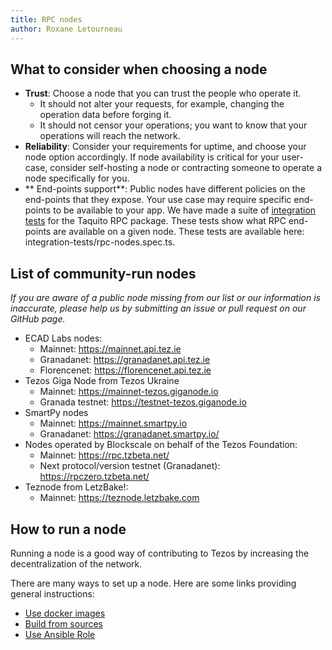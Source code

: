 ```yaml
---
title: RPC nodes
author: Roxane Letourneau
---
```


## What to consider when choosing a node

- **Trust**: Choose a node that you can trust the people who operate it.
    - It should not alter your requests, for example, changing the operation data before forging it.
    - It should not censor your operations; you want to know that your operations will reach the network.
- **Reliability**: Consider your requirements for uptime, and choose your node option accordingly. If node availability is critical for your user-case,  consider self-hosting a node or contracting someone to operate a node specifically for you.
- ** End-points support**: Public nodes have different policies on the end-points that they expose. Your use case may require specific end-points to be available to your app. We have made a suite of [integration tests](rpc_nodes_integration_test.md) for the Taquito RPC package. These tests show what RPC end-points are available on a given node. These tests are available here: integration-tests/rpc-nodes.spec.ts.

## List of community-run nodes

*If you are aware of a public node missing from our list or our information is inaccurate, please help us by submitting an issue or pull request on our GitHub page.*

- ECAD Labs nodes:
    - Mainnet: https://mainnet.api.tez.ie
    - Granadanet: https://granadanet.api.tez.ie
    - Florencenet: https://florencenet.api.tez.ie
- Tezos Giga Node from Tezos Ukraine
    - Mainnet: https://mainnet-tezos.giganode.io
    - Granada testnet: https://testnet-tezos.giganode.io
- SmartPy nodes
    - Mainnet: https://mainnet.smartpy.io
    - Granadanet: https://granadanet.smartpy.io/
- Nodes operated by Blockscale on behalf of the Tezos Foundation: 
    - Mainnet: https://rpc.tzbeta.net/
    - Next protocol/version testnet (Granadanet): https://rpczero.tzbeta.net/
- Teznode from LetzBake!:
    - Mainnet: https://teznode.letzbake.com

## How to run a node

Running a node is a good way of contributing to Tezos by increasing the decentralization of the network.

There are many ways to set up a node. Here are some links providing general instructions:

- [Use docker images](https://tezos.gitlab.io/introduction/howtoget.html#docker-images)
- [Build from sources](https://tezos.gitlab.io/introduction/howtoget.html#docker-images)
- [Use Ansible Role](https://github.com/ecadlabs/ansible-role-tezos-node/blob/master/README.md)

